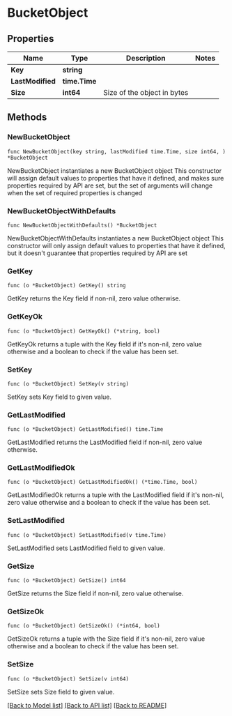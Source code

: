 # BucketObject

## Properties

Name | Type | Description | Notes
------------ | ------------- | ------------- | -------------
**Key** | **string** |  | 
**LastModified** | **time.Time** |  | 
**Size** | **int64** | Size of the object in bytes | 

## Methods

### NewBucketObject

`func NewBucketObject(key string, lastModified time.Time, size int64, ) *BucketObject`

NewBucketObject instantiates a new BucketObject object
This constructor will assign default values to properties that have it defined,
and makes sure properties required by API are set, but the set of arguments
will change when the set of required properties is changed

### NewBucketObjectWithDefaults

`func NewBucketObjectWithDefaults() *BucketObject`

NewBucketObjectWithDefaults instantiates a new BucketObject object
This constructor will only assign default values to properties that have it defined,
but it doesn't guarantee that properties required by API are set

### GetKey

`func (o *BucketObject) GetKey() string`

GetKey returns the Key field if non-nil, zero value otherwise.

### GetKeyOk

`func (o *BucketObject) GetKeyOk() (*string, bool)`

GetKeyOk returns a tuple with the Key field if it's non-nil, zero value otherwise
and a boolean to check if the value has been set.

### SetKey

`func (o *BucketObject) SetKey(v string)`

SetKey sets Key field to given value.


### GetLastModified

`func (o *BucketObject) GetLastModified() time.Time`

GetLastModified returns the LastModified field if non-nil, zero value otherwise.

### GetLastModifiedOk

`func (o *BucketObject) GetLastModifiedOk() (*time.Time, bool)`

GetLastModifiedOk returns a tuple with the LastModified field if it's non-nil, zero value otherwise
and a boolean to check if the value has been set.

### SetLastModified

`func (o *BucketObject) SetLastModified(v time.Time)`

SetLastModified sets LastModified field to given value.


### GetSize

`func (o *BucketObject) GetSize() int64`

GetSize returns the Size field if non-nil, zero value otherwise.

### GetSizeOk

`func (o *BucketObject) GetSizeOk() (*int64, bool)`

GetSizeOk returns a tuple with the Size field if it's non-nil, zero value otherwise
and a boolean to check if the value has been set.

### SetSize

`func (o *BucketObject) SetSize(v int64)`

SetSize sets Size field to given value.



[[Back to Model list]](../README.md#documentation-for-models) [[Back to API list]](../README.md#documentation-for-api-endpoints) [[Back to README]](../README.md)


